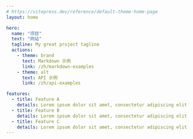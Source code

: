 ```yaml
---
# https://vitepress.dev/reference/default-theme-home-page
layout: home

hero:
  name: "项目"
  text: "网站"
  tagline: My great project tagline
  actions:
    - theme: brand
      text: Markdown 示例
      link: /zh/markdown-examples
    - theme: alt
      text: API 示例
      link: /zh/api-examples

features:
  - title: Feature A
    details: Lorem ipsum dolor sit amet, consectetur adipiscing elit
  - title: Feature B
    details: Lorem ipsum dolor sit amet, consectetur adipiscing elit
  - title: Feature C
    details: Lorem ipsum dolor sit amet, consectetur adipiscing elit
---
```


